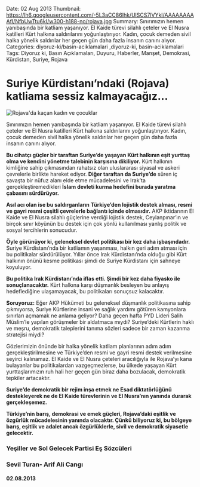 Date: 02 Aug 2013
Thumbnail: https://lh6.googleusercontent.com/-5L3aCC86Ihk/UlSCS7lVYkI/AAAAAAAAAfI/NfbUwTtu6kI/w300-h188-no/rojava.jpg
Summary: Sınırımızın hemen yanıbaşında bir katliam yaşanıyor. El Kaide türevi silahlı çeteler ve El Nusra katilleri Kürt halkına saldırılarını yoğunlaştırıyor. Kadın, çocuk demeden sivil halka yönelik saldırılar her geçen gün daha fazla insanın canını alıyor.
Categories: diyoruz-ki/basin-aciklamalari ,diyoruz-ki, basin-aciklamalari
Tags: Diyoruz ki, Basın Açıklamaları, Duyuru, Haberler, Manşet, Demokrasi, Kürdistan, Suriye, Rojava

# Suriye Kürdistanı’ndaki (Rojava) katliama sessiz kalmayacağız…

![Rojava'da kaçan kadın ve çocuklar](https://lh6.googleusercontent.com/-5L3aCC86Ihk/UlSCS7lVYkI/AAAAAAAAAfI/NfbUwTtu6kI/w300-h188-no/rojava.jpg)

Sınırımızın hemen yanıbaşında bir katliam yaşanıyor. El Kaide türevi silahlı çeteler ve El Nusra katilleri Kürt halkına saldırılarını yoğunlaştırıyor. Kadın, çocuk demeden sivil halka yönelik saldırılar her geçen gün daha fazla insanın canını alıyor.

**Bu cihatçı güçler bir taraftan Suriye’de yaşayan Kürt halkının eşit yurttaş olma ve kendini yönetme talebinin karşısına dikiliyor.** Kürt halkının kimliğine sahip çıkmasından rahatsız olan uluslararası siyasal ve askeri çevrelerle birlikte hareket ediyor. **Diğer taraftan da Suriye’de** süren iç savaşta bir nüfuz alanı elde etme mücadelesini ve Irak’ta gerçekleştiremedikleri **İslam devleti kurma hedefini burada yaratma çabasını sürdürüyor.**

**Asıl acı olan ise bu saldırganların Türkiye’den lojistik destek alması, resmi ve gayri resmi çeşitli çevrelerle bağlantı içinde olmasıdır.** AKP iktidarının El Kaide ve El Nusra silahlı güçlerine verdiği lojistik destek, Ceylanpınar’ın ve birçok sınır köyünün bu destek için çok yönlü kullanılması yanlış politik ve sosyal tercihlerin sonucudur.

**Öyle görünüyor ki, geleneksel devlet politikası bir kez daha işbaşındadır.** Suriye Kürdistanı’nda bir katliamın yaşanması, halkın geri adım atması için bu politikalar sürdürülüyor. Yıllar önce Irak Kürdistanı’nda olduğu gibi Kürt halkının önünü kesme politikası şimdi de Suriye Kürdistanı için sahneye koyuluyor.

**Bu politika Irak Kürdistanı’nda iflas etti. Şimdi bir kez daha fiyasko ile sonuçlanacaktır.** Kürt halkına karşı düşmanlık besleyen bu anlayış hedeflediğine ulaşamayacak, bu politikaları sonuçsuz kalacaktır.

**Soruyoruz:** Eğer AKP Hükümeti bu geleneksel düşmanlık politikasına sahip çıkmıyorsa, Suriye Kürtlerine insani ve sağlık yardımı götüren kamyonlara sınırları açmamak ne anlama geliyor? Daha geçen hafta PYD Lideri Salih Müslim’le yapılan görüşmeler bir aldatmaca mıydı? Suriye’deki Kürtlerin haklı ve meşru, demokratik taleplerini tanıma sözleri sadece bir zaman kazanma stratejisi miydi?

Gözlerimizin önünde bir halka yönelik katliam planlarının adım adım gerçekleştirilmesine ve Türkiye’den resmi ve gayri resmi destek verilmesine seyirci kalınamaz. El Kaide ve El Nusra çeteleri aracılığıyla ile Rojava’yı kana bulayanlar bu politikalardan vazgeçmezlerse, bu ülkede yaşayan Kürt yurttaşlarımızın ruh hali her geçen gün biraz daha bozulacak, demokratik tepkiler artacaktır.

**Suriye’de demokratik bir rejim inşa etmek ne Esad diktatörlüğünü destekleyerek ne de El Kaide türevlerinin ve El Nusra’nın yanında durarak gerçekleşemez.**

**Türkiye’nin barış, demokrasi ve emek güçleri, Rojava’daki eşitlik ve özgürlük mücadelesinin yanında olacaktır. Çünkü biliyoruz ki, bu bölgeye barış, eşitlik ve adalet ancak özgürlüklerle, sivil ve demokratik siyasetle gelecektir.**


### Yeşiller ve Sol Gelecek Partisi Eş Sözcüleri
### Sevil Turan- Arif Ali Cangı
#### 02.08.2013
